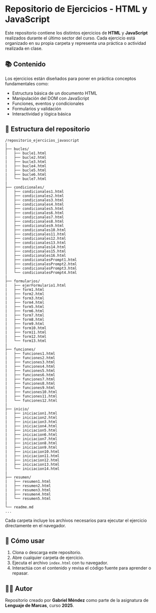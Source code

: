 # Repositorio de Ejercicios - HTML y JavaScript

Este repositorio contiene los distintos ejercicios de **HTML** y **JavaScript** realizados durante el último sector del curso. Cada ejercicio está organizado en su propia carpeta y representa una práctica o actividad realizada en clase.

## 📚 Contenido

Los ejercicios están diseñados para poner en práctica conceptos fundamentales como:

- Estructura básica de un documento HTML
- Manipulación del DOM con JavaScript
- Funciones, eventos y condicionales
- Formularios y validación
- Interactividad y lógica básica

## 📁 Estructura del repositorio

```
/repositorio_ejercicios_javascript
|
├── bucles/
│   ├── bucle1.html
|   ├── bucle2.html
|   ├── bucle3.html
|   ├── bucle4.html
|   ├── bucle5.html
|   ├── bucle6.html
│   └── bucle7.html
|
├── condicionales/
│   ├── condicionales1.html
│   ├── condicionales2.html
│   ├── condicionales3.html
│   ├── condicionales4.html
│   ├── condicionales5.html
│   ├── condicionales6.html
│   ├── condicionales7.html
│   ├── condicionales8.html
│   ├── condicionales9.html
│   ├── condicionales10.html
│   ├── condicionales11.html
│   ├── condicionales12.html
│   ├── condicionales13.html
│   ├── condicionales14.html
│   ├── condicionales15.html
│   ├── condicionales16.html
│   ├── condicionalesPrompt1.html
│   ├── condicionalesPrompt2.html
│   ├── condicionalesPrompt3.html
│   └── condicionalesPrompt4.html
|
├── formularios/
|   ├── ejerFormulario1.html
|   ├── form1.html
|   ├── form2.html
|   ├── form3.html
|   ├── form4.html
|   ├── form5.html
|   ├── form6.html
|   ├── form7.html
|   ├── form8.html
|   ├── form9.html
|   ├── form10.html
|   ├── form11.html
|   ├── form12.html
│   └── form13.html
|
├── funciones/
|   ├── funciones1.html
|   ├── funciones2.html
|   ├── funciones3.html
|   ├── funciones4.html
|   ├── funciones5.html
|   ├── funciones6.html
|   ├── funciones7.html
|   ├── funciones8.html
|   ├── funciones9.html
|   ├── funciones10.html
|   ├── funciones11.html
│   └── funciones12.html
|
├── inicio/
|   ├── iniciacion1.html
|   ├── iniciacion2.html
|   ├── iniciacion3.html
|   ├── iniciacion4.html
|   ├── iniciacion5.html
|   ├── iniciacion6.html
|   ├── iniciacion7.html
|   ├── iniciacion8.html
|   ├── iniciacion9.html
|   ├── iniciacion10.html
|   ├── iniciacion11.html
|   ├── iniciacion12.html
|   ├── iniciacion13.html
│   └── iniciacion14.html
|
├── resumen/
|   ├── resumen1.html
|   ├── resumen2.html
|   ├── resumen3.html
|   ├── resumen4.html
│   └── resumen5.html
|
└── readme.md
...
```

Cada carpeta incluye los archivos necesarios para ejecutar el ejercicio directamente en el navegador.

## 🚀 Cómo usar

1. Clona o descarga este repositorio.
2. Abre cualquier carpeta de ejercicio.
3. Ejecuta el archivo `index.html` con tu navegador.
4. Interactúa con el contenido y revisa el código fuente para aprender o repasar.

## 🧑‍💻 Autor

Repositorio creado por **Gabriel Méndez** como parte de la asignatura de **Lenguaje de Marcas**, curso **2025**.

